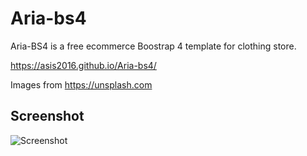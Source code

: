 # Aria-bs4
Aria-BS4 is a free ecommerce Boostrap 4 template for clothing store. <br>

https://asis2016.github.io/Aria-bs4/

Images from https://unsplash.com

## Screenshot
![Screenshot](/screenshot.jpg)


